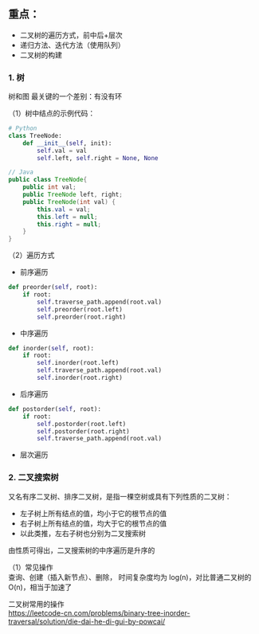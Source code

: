 ## 重点：
- 二叉树的遍历方式，前中后+层次
- 递归方法、迭代方法（使用队列）
- 二叉树的构建

### 1. 树
树和图 最关键的一个差别：有没有环       

（1）树中结点的示例代码：   
```Python
# Python
class TreeNode:
    def __init__(self, init):
        self.val = val
        self.left, self.right = None, None

```    

```Java
// Java
public class TreeNode{
    public int val;
    public TreeNode left, right;
    public TreeNode(int val) {
        this.val = val;
        this.left = null;
        this.right = null;
    }
}
```   

（2）遍历方式   
- 前序遍历 
```Python
def preorder(self, root):
    if root:
        self.traverse_path.append(root.val)
        self.preorder(root.left)
        self.preorder(root.right)

```     

- 中序遍历
```Python
def inorder(self, root):
    if root:
        self.inorder(root.left)
        self.traverse_path.append(root.val)
        self.inorder(root.right)
```

- 后序遍历
```Python
def postorder(self, root):
    if root:
        self.postorder(root.left)
        self.postorder(root.right)
        self.traverse_path.append(root.val)
```
- 层次遍历     



### 2. 二叉搜索树          
又名有序二叉树、排序二叉树，是指一棵空树或具有下列性质的二叉树：   
- 左子树上所有结点的值，均小于它的根节点的值
- 右子树上所有结点的值，均大于它的根节点的值
- 以此类推，左右子树也分别为二叉搜索树           

由性质可得出，二叉搜索树的中序遍历是升序的       
  
（1）常见操作    
查询、创建（插入新节点）、删除， 时间复杂度均为 log(n)，对比普通二叉树的 O(n)，相当于加速了        
 





二叉树常用的操作   
https://leetcode-cn.com/problems/binary-tree-inorder-traversal/solution/die-dai-he-di-gui-by-powcai/